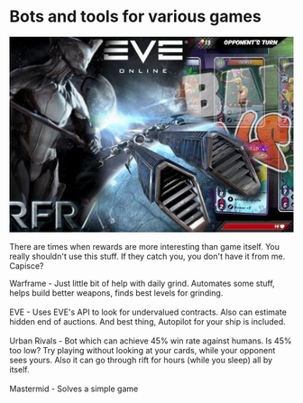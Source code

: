 # Bots and tools for various games

![Picure of Multiple Games](https://github.com/Skoteinos1/game_tools/blob/main/Games.jpg) 

There are times when rewards are more interesting than game itself. You really shouldn't use this stuff. If they catch you, you don't have it from me. Capisce? 

Warframe - Just little bit of help with daily grind. Automates some stuff, helps build better weapons, finds best levels for grinding.<br><br>
EVE - Uses EVE's API to look for undervalued contracts. Also can estimate hidden end of auctions. And best thing, Autopilot for your ship is included.<br><br>
Urban Rivals - Bot which can achieve 45% win rate against humans. Is 45% too low? Try playing without looking at your cards, while your opponent sees yours. Also it can go through rift for hours (while you sleep) all by itself.<br><br>
Mastermid - Solves a simple game
